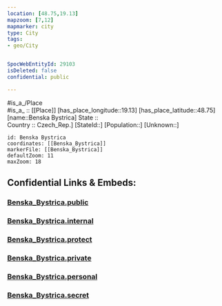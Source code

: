 ```yaml
---
location: [48.75,19.13] 
mapzoom: [7,12] 
mapmarker: city 
type: City
tags:
- geo/City


SpocWebEntityId: 29103
isDeleted: false
confidential: public

---
```

#is_a_/Place  
#is_a_ :: [[Place]] 
[has_place_longitude::19.13] 
[has_place_latitude::48.75] 
[name::Benska Bystrica] 
State ::  
Country :: Czech_Rep.] 
[StateId::] 
[Population::] 
[Unknown::] 


```leaflet
id: Benska Bystrica
coordinates: [[Benska_Bystrica]] 
markerFile: [[Benska_Bystrica]] 
defaultZoom: 11 
maxZoom: 18
```


## Confidential Links & Embeds: 

### [Benska_Bystrica.public](/_public/\Earth\Continent\Europe\Europe~Central\Slovakia\Regions~Slovakia\Banskobystrický\CityBenska_Bystrica.public.md) 

### [Benska_Bystrica.internal](/_internal/\Earth\Continent\Europe\Europe~Central\Slovakia\Regions~Slovakia\Banskobystrický\CityBenska_Bystrica.internal.md) 

### [Benska_Bystrica.protect](/_protect/\Earth\Continent\Europe\Europe~Central\Slovakia\Regions~Slovakia\Banskobystrický\CityBenska_Bystrica.protect.md) 

### [Benska_Bystrica.private](/_private/\Earth\Continent\Europe\Europe~Central\Slovakia\Regions~Slovakia\Banskobystrický\CityBenska_Bystrica.private.md) 

### [Benska_Bystrica.personal](/_personal/\Earth\Continent\Europe\Europe~Central\Slovakia\Regions~Slovakia\Banskobystrický\CityBenska_Bystrica.personal.md) 

### [Benska_Bystrica.secret](/_secret/\Earth\Continent\Europe\Europe~Central\Slovakia\Regions~Slovakia\Banskobystrický\CityBenska_Bystrica.secret.md)

